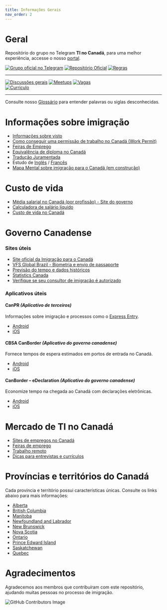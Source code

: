 ```yaml
---
title: Informações Gerais
nav_order: 2
---
```


# Geral

Repositório do grupo no Telegram **TI no Canadá**, para uma melhor experiência, accesse o nosso [portal](https://ti-no-canada.github.io/portal/).

[![Grupo oficial no Telegram](https://img.shields.io/badge/Telegram-2CA5E0?style=for-the-badge&logo=telegram&logoColor=white&label=Grupo%20Oficial)](https://t.me/tinocanada)
[![Repositório Oficial](https://img.shields.io/badge/Telegram-2CA5E0?style=for-the-badge&logo=telegram&logoColor=white&label=Repositório%20Oficial)](https://github.com/ti-no-canada)
[![Regras](https://img.shields.io/badge/GitHub-181717?style=for-the-badge&logo=github&logoColor=white&label=Regras)](https://ti-no-canada.github.io/portal/docs/grupo/regras-do-grupo)  

---
[![Discussões gerais](https://img.shields.io/badge/Telegram-2CA5E0?style=for-the-badge&logo=telegram&logoColor=white&label=Discussões)](https://t.me/tinocanada/1)
[![Meetups](https://img.shields.io/badge/Telegram-2CA5E0?style=for-the-badge&logo=telegram&logoColor=white&label=Meetups)](https://t.me/tinocanada/142254)
[![Vagas](https://img.shields.io/badge/Telegram-2CA5E0?style=for-the-badge&logo=telegram&logoColor=white&label=Vagas)](https://t.me/tinocanada/142250)  
[![Curriculo](https://img.shields.io/badge/Telegram-2CA5E0?style=for-the-badge&logo=telegram&logoColor=white&label=Revisao%20Curricular)](https://t.me/tinocanada/142250)  

---

Consulte nosso [Glossário](https://ti-no-canada.github.io/portal/docs/grupo/glossario) para entender palavras ou siglas desconhecidas.

# Informações sobre imigração

- [Informações sobre visto](https://ti-no-canada.github.io/portal/docs/vida/visao-geral)
- [Como conseguir uma permissão de trabalho no Canadá (Work Permit)](https://ti-no-canada.github.io/portal/docs/trabalho/work-permit)
- [Feiras de Emprego](https://ti-no-canada.github.io/portal/docs/trabalho/feiras-emprego)
- [Equivalência de diploma no Canadá](https://ti-no-canada.github.io/portal/docs/estudo/equivalencia-de-diploma)
- [Tradução Juramentada](https://ti-no-canada.github.io/portal/docs/vida/traducao-juramentada)
- Estudo de [Inglês](https://ti-no-canada.github.io/portal/docs/estudo/idiomas/ingles) / [Francês](https://ti-no-canada.github.io/portal/docs/estudo/idiomas/frances)
- [Mapa Mental sobre imigração para o Canadá (em construção)](https://app.mindmapmaker.org/#m:mm1317040e39d442459abc6bbfc9189fff)

# Custo de vida

- [Média salarial no Canadá (por profissão) - Site do governo](https://www.jobbank.gc.ca/explorecareers)
- [Calculadora de salário líquido](https://ca.talent.com/tax-calculator)
- [Custo de vida no Canadá](https://www.numbeo.com/cost-of-living/in/Toronto)

# Governo Canadense

### Sites úteis

- [Site oficial da Imigração para o Canadá](https://www.canada.ca/en/services/immigration-citizenship.html)
- [VFS Global Brazil - Biometria e envio de passaporte](https://www.vfsglobal.ca/canada/brazil/index.html)
- [Previsão do tempo e dados históricos](https://weather.gc.ca/canada_e.html)
- [Statistics Canada](https://www.statcan.gc.ca/eng/start)
- [Verifique se seu consultor de imigração é autorizado](https://iccrc-crcic.ca/find-a-professional)

### Aplicativos úteis

#### CanPR _(Aplicativo de terceiros)_

Informações sobre imigração e processos como o [Express Entry](https://ti-no-canada.github.io/portal/docs/vida/dicas-de-inverno).

- [Android](https://play.google.com/store/apps/details?id=maaz.canpr.myapplication&hl=en_CA)
- [iOS](https://apps.apple.com/ca/app/canpr/id1447024170)

#### CBSA CanBorder _(Aplicativo do governo canadense)_

Fornece tempos de espera estimados em portos de entrada no Canadá.

- [Android](https://play.google.com/store/apps/details?id=ca.gc.cbsa.canborder.bwt&hl=en_CA)
- [iOS](https://apps.apple.com/ca/app/cbsa-canborder/id1110491634)

#### CanBorder – eDeclaration _(Aplicativo do governo canadense)_

Economize tempo na chegada ao Canadá com declarações eletrônicas.

- [Android](https://play.google.com/store/apps/details?id=ca.gc.cbsa.edeclaration&hl=en_CA)
- [iOS](https://apps.apple.com/ca/app/canborder-edeclaration/id1209044444)

# Mercado de TI no Canadá

- [Sites de empregos no Canadá](https://ti-no-canada.github.io/portal/docs/trabalho/sites-de-emprego)
- [Feiras de emprego](https://ti-no-canada.github.io/portal/docs/trabalho/feiras-emprego)
- [Trabalho remoto](https://ti-no-canada.github.io/portal/docs/trabalho/trabalho-remoto)
- [Dicas para entrevistas e currículos](https://ti-no-canada.github.io/portal/docs/trabalho/Entrevistas-de-emprego)

# Províncias e territórios do Canadá

Cada província e território possui características únicas. Consulte os links abaixo para mais informações:

- [Alberta](https://ti-no-canada.github.io/portal/docs/vida/alberta/visao-geral)
- [British Columbia](https://ti-no-canada.github.io/portal/docs/vida/british-columbia/visao-geral) 
- [Manitoba](https://ti-no-canada.github.io/portal/docs/vida/manitoba/visao-geral)
- [Newfoundland and Labrador](https://ti-no-canada.github.io/portal/docs/vida/newfoundland-and-labrador/visao-geral) 
- [New Brunswick](https://ti-no-canada.github.io/portal/docs/vida/new-brunswick/visao-geral)
- [Nova Scotia](https://ti-no-canada.github.io/portal/docs/vida/nova-scotia/visao-geral) 
- [Ontario](https://ti-no-canada.github.io/portal/docs/vida/ontario/visao-geral) 
- [Prince Edward Island](https://ti-no-canada.github.io/portal/docs/vida/prince-edward-island/visao-geral) 
- [Saskatchewan](https://ti-no-canada.github.io/portal/docs/vida/saskatchewan/visao-geral) 
- [Quebec](https://ti-no-canada.github.io/portal/docs/vida/quebec/visao-geral)

# Agradecimentos

Agradecemos aos membros que contribuíram com este repositório, ajudando muitas pessoas no processo de imigração.

![GitHub Contributors Image](https://contrib.rocks/image?repo=ti-no-canada/imigracao-para-o-canada)
